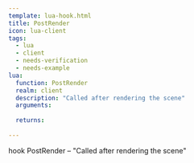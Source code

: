 ```yaml
---
template: lua-hook.html
title: PostRender
icon: lua-client
tags:
  - lua
  - client
  - needs-verification
  - needs-example
lua:
  function: PostRender
  realm: client
  description: "Called after rendering the scene"
  arguments:
  
  returns:
    
---
```


<div class="lua__search__keywords">
hook PostRender &#x2013; "Called after rendering the scene"
</div>
